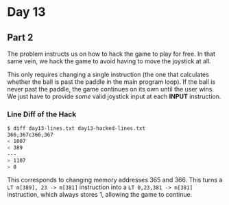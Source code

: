 # Day 13

## Part 2

The problem instructs us on how to hack the game to play for free. In that same vein, we hack the game to avoid having to move the joystick at all.

This only requires changing a single instruction (the one that calculates whether the ball is past the paddle in the main program loop). If the ball is never past the paddle, the game continues on its own until the user wins. We just have to provide _some_ valid joystick input at each **INPUT** instruction.

### Line Diff of the Hack

```bash
$ diff day13-lines.txt day13-hacked-lines.txt
366,367c366,367
< 1007
< 389
---
> 1107
> 0
```

This corresponds to changing memory addresses 365 and 366. This turns a `LT m[389], 23 -> m[381]` instruction into a `LT 0,23,381 -> m[381]` instruction, which always stores 1, allowing the game to continue.
